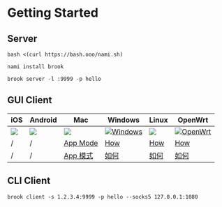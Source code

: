 # Getting Started

## Server

```
bash <(curl https://bash.ooo/nami.sh)
```

```
nami install brook
```

```
brook server -l :9999 -p hello
```

## GUI Client

| iOS | Android      | Mac    |Windows      |Linux        |OpenWrt      |
| --- | --- | --- | --- | --- | --- |
| [![](https://brook.app/images/appstore.png)](https://apps.apple.com/us/app/brook-network-tool/id1216002642) | [![](https://brook.app/images/android.png)](https://github.com/txthinking/brook/releases/latest/download/Brook.apk) | [![](https://brook.app/images/mac.png)](https://apps.apple.com/us/app/brook-network-tool/id1216002642) | [![Windows](https://brook.app/images/windows.png)](https://github.com/txthinking/brook/releases/latest/download/Brook.msix) | [![](https://brook.app/images/linux.png)](https://github.com/txthinking/brook/releases/latest/download/Brook.bin) | [![OpenWrt](https://brook.app/images/openwrt.png)](https://github.com/txthinking/brook/releases) |
| / | / | [App Mode](https://www.txthinking.com/talks/articles/macos-app-mode-en.article) | [How](https://www.txthinking.com/talks/articles/msix-brook-en.article) | [How](https://www.txthinking.com/talks/articles/linux-app-brook-en.article) | [How](https://www.txthinking.com/talks/articles/brook-openwrt-en.article) |
| / | / | [App 模式](https://www.txthinking.com/talks/articles/macos-app-mode.article) | [如何](https://www.txthinking.com/talks/articles/msix-brook.article) | [如何](https://www.txthinking.com/talks/articles/linux-app-brook.article) | [如何](https://www.txthinking.com/talks/articles/brook-openwrt.article) |

## CLI Client

```
brook client -s 1.2.3.4:9999 -p hello --socks5 127.0.0.1:1080
```
